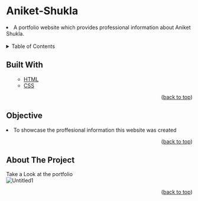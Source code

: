 # Aniket-Shukla
<li>A portfolio website which provides professional information about Aniket Shukla.</li>
<br>

<!-- TABLE OF CONTENTS -->

<details>
  <summary>Table of Contents</summary>
  <ol>
    <ul>
       <li><a href="#built-with">Built With</a></li>
      <li><a href="#Objective">Objective</a></li>
      <li><a href="#about-the-project">About The Project</a></li>
      </ul>
  </ol>
</details>

<!-- Built with -->
## Built With
<ol>
    <ul>
      <li><a href="https://html.com/">HTML</a></li>
       <li><a href="https://css-tricks.com/">CSS</a></li>
     <!-- <li><a href="https://www.javascript.com/">JavaScript</a></li> -->
      </ul>
  <p align="right">(<a href="#Let's Invite ">back to top</a>)</p>
  </ol>
  
## Objective
<li>To showcase the proffesional information this website was created</li>
<p align="right">(<a href="#Let's Invite ">back to top</a>)</p>


<!-- ABOUT THE PROJECT -->
## About The Project
Take a Look at the portfolio
<br>
![Untitled1](https://user-images.githubusercontent.com/60666490/139723413-1f8c4295-56fd-4330-bd4e-9b901003d21d.png)

<p align="right">(<a href="#Let's Invite ">back to top</a>)</p>




